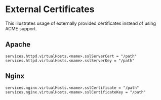 # External Certificates

This illustrates usage of externally provided certificates
instead of using ACME support.

## Apache

```
services.httpd.virtualHosts.<name>.sslServerCert = "/path"
services.httpd.virtualHosts.<name>.sslServerKey = "/path"
```

Nginx
-----

```
services.nginx.virtualHosts.<name>.sslCertificate = "/path"
services.nginx.virtualHosts.<name>.sslCertificateKey = "/path"
```
